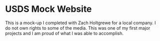 # USDS Mock Website

This is a mock-up I completed with Zach Holtgrewe for a local company. I do not own rights to some of the media. This was one of my first major projects and I am proud of what I was able to accomplish.